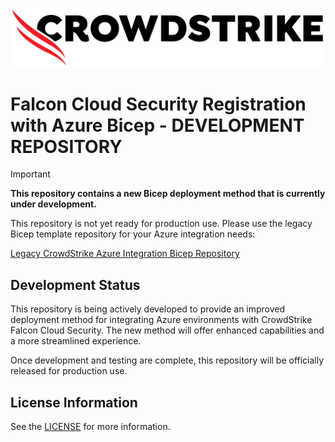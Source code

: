![CrowdStrike Falcon](https://raw.githubusercontent.com/CrowdStrike/falconpy/main/docs/asset/cs-logo.png)

# Falcon Cloud Security Registration with Azure Bicep - DEVELOPMENT REPOSITORY

> [!IMPORTANT]
> **This repository contains a new Bicep deployment method that is currently under development.**
> 
> This repository is not yet ready for production use. Please use the legacy Bicep template repository for your Azure integration needs:
> 
> [Legacy CrowdStrike Azure Integration Bicep Repository](https://github.com/CrowdStrike/cs-azure-integration-bicep)

## Development Status

This repository is being actively developed to provide an improved deployment method for integrating Azure environments with CrowdStrike Falcon Cloud Security. The new method will offer enhanced capabilities and a more streamlined experience.

Once development and testing are complete, this repository will be officially released for production use.

## License Information

See the [LICENSE](LICENSE) for more information.

